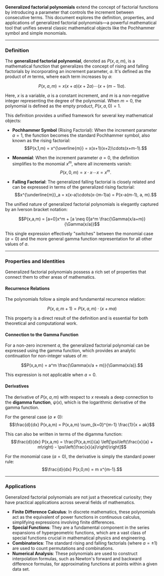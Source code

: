 **Generalized factorial polynomials** extend the concept of factorial functions by introducing a parameter that controls the increment between consecutive terms. This document explores the definition, properties, and applications of generalized factorial polynomials—a powerful mathematical tool that unifies several classic mathematical objects like the Pochhammer symbol and simple monomials.

***

### Definition

The **generalized factorial polynomial**, denoted as $P(x,a,m)$, is a mathematical function that generalizes the concept of rising and falling factorials by incorporating an increment parameter, $a$. It's defined as the product of $m$ terms, where each term increases by $a$:

$$P(x,a,m) = x(x+a)(x+2a)\cdots(x+(m-1)a).$$

Here, $x$ is a variable, $a$ is a constant increment, and $m$ is a non-negative integer representing the degree of the polynomial. When $m=0$, the polynomial is defined as the empty product, $P(x,a,0) = 1$.

This definition provides a unified framework for several key mathematical objects:

* **Pochhammer Symbol** (Rising Factorial): When the increment parameter $a = 1$, the function becomes the standard Pochhammer symbol, also known as the rising factorial:
    $$P(x,1,m) = x^{\overline{m}} = x(x+1)(x+2)\cdots(x+m-1).$$

* **Monomial**: When the increment parameter $a = 0$, the definition simplifies to the monomial $x^m$, where all increments vanish:
    $$P(x,0,m) = x \cdot x \cdots x = x^m.$$

* **Falling Factorial**: The generalized falling factorial is closely related and can be expressed in terms of the generalized rising factorial:
    $$x^{\underline{m}}_a = x(x-a)\cdots(x-(m-1)a) = P(x-a(m-1), a, m).$$

The unified nature of generalized factorial polynomials is elegantly captured by an Iverson bracket notation:

$$P(x,a,m) = [a=0]x^m + [a \neq 0]a^m \frac{\Gamma(x/a+m)}{\Gamma(x/a)}$$

This single expression effectively "switches" between the monomial case ($a=0$) and the more general gamma function representation for all other values of $a$.

---

### Properties and Identities

Generalized factorial polynomials possess a rich set of properties that connect them to other areas of mathematics.

#### Recurrence Relations

The polynomials follow a simple and fundamental recurrence relation:

$$P(x,a,m+1) = P(x,a,m) \cdot (x + ma)$$

This property is a direct result of the definition and is essential for both theoretical and computational work.

#### Connection to the Gamma Function

For a non-zero increment $a$, the generalized factorial polynomial can be expressed using the gamma function, which provides an analytic continuation for non-integer values of $m$:

$$P(x,a,m) = a^m \frac{\Gamma(x/a + m)}{\Gamma(x/a)}.$$

This expression is not applicable when $a=0$.

#### Derivatives

The derivative of $P(x,a,m)$ with respect to $x$ reveals a deep connection to the **digamma function**, $\psi(x)$, which is the logarithmic derivative of the gamma function.

For the general case ($a \neq 0$):
$$\frac{d}{dx} P(x,a,m) = P(x,a,m) \sum_{k=0}^{m-1} \frac{1}{x + ak}$$

This can also be written in terms of the digamma function:
$$\frac{d}{dx} P(x,a,m) = \frac{P(x,a,m)}{a} \left[\psi\left(\frac{x}{a} + m\right) - \psi\left(\frac{x}{a}\right)\right]$$

For the monomial case ($a=0$), the derivative is simply the standard power rule:
$$\frac{d}{dx} P(x,0,m) = m x^{m-1}.$$

---

### Applications

Generalized factorial polynomials are not just a theoretical curiosity; they have practical applications across several fields of mathematics.

* **Finite Difference Calculus**: In discrete mathematics, these polynomials act as the equivalent of power functions in continuous calculus, simplifying expressions involving finite differences.
* **Special Functions**: They are a fundamental component in the series expansions of hypergeometric functions, which are a vast class of special functions crucial in mathematical physics and engineering.
* **Combinatorics**: The standard rising and falling factorials (where $a = \pm 1$) are used to count permutations and combinations.
* **Numerical Analysis**: These polynomials are used to construct interpolation formulas, such as Newton's forward and backward difference formulas, for approximating functions at points within a given data set.
